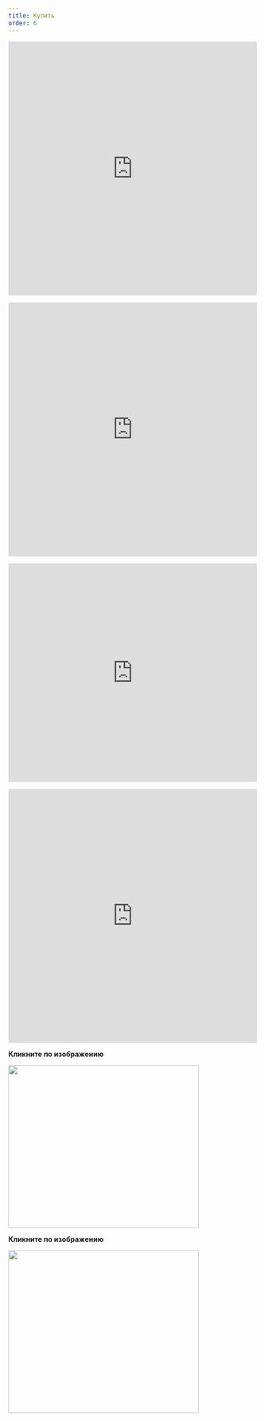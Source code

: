 ```yaml
---
title: Купить
order: 6
---
```


<p>
  <iframe style=" width: 500px; height: 510px; border: 0;" src="https://bandcamp.com/EmbeddedPlayer/album=3071412449/size=large/bgcol=ffffff/linkcol=0687f5/artwork=small/transparent=true/" width="300" height="150" seamless="">
    <a href="http://avinogradov.bandcamp.com/album/music-for-hurdy-gurdy">
      Music For Hurdy-Gurdy by Andrey Vinogradov
    </a>
  </iframe>
</p>

<p>
  <iframe style=" width: 500px; height: 510px; border: 0;" src="https://bandcamp.com/EmbeddedPlayer/album=2096854548/size=large/bgcol=ffffff/linkcol=0687f5/artwork=small/transparent=true/" width="300" height="150" seamless="">
    <a href="http://avinogradov.bandcamp.com/album/aequilibrium">
      Aequilibrium by Andrey Vinogradov
    </a>
  </iframe>
</p>

<p>
  <iframe style=" width: 500px; height: 439px; border: 0;" src="https://bandcamp.com/EmbeddedPlayer/album=1698546473/size=large/bgcol=ffffff/linkcol=0687f5/artwork=small/transparent=true/" width="300" height="150" seamless="">
    <a href="http://avinogradov.bandcamp.com/album/russian-hurdy-gurdy-tunes">
      Russian Hurdy-Gurdy Tunes by Andrey Vinogradov
    </a>
  </iframe>
</p>

<p>
  <iframe style=" width: 500px; height: 510px; border: 0;" src="https://bandcamp.com/EmbeddedPlayer/album=2614424396/size=large/bgcol=ffffff/linkcol=0687f5/artwork=small/transparent=true/" width="300" height="150" seamless="">
    <a href="http://avinogradov.bandcamp.com/album/russian-strolling-beggars-tunes">
      Russian Strolling Beggars Tunes by Andrey Vinogradov
    </a>
  </iframe>
</p>

<strong>Кликните по изображению</strong>

<a href="http://Kunaki.com/Sales.asp?PID=PX00ZRRI1W&amp;PP=1">
  <img class="alignnone" src="http://kunaki.com/ProductImage.ASP?T=I&amp;ST=FO&amp;PID=PX00ZRRI1W" alt="" width="383" height="327" />
</a>

<strong>Кликните по изображению</strong>

<a href="http://kunaki.com/sales.asp?PID=PX00UXR482&amp;pp=1">
  <img class="alignnone" src="http://kunaki.com/ProductImage.ASP?T=I&amp;ST=FO&amp;PID=PX00UXR482" alt="" width="383" height="327" />
</a>
